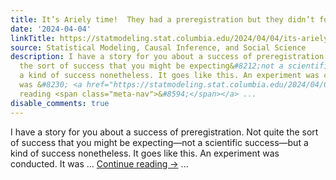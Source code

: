 ```yaml
---
title: It’s Ariely time!  They had a preregistration but they didn’t follow it.
date: '2024-04-04'
linkTitle: https://statmodeling.stat.columbia.edu/2024/04/04/its-ariely-time-an-example-of-the-success-of-preregistration-in-revealing-problems-with-a-published-paper/
source: Statistical Modeling, Causal Inference, and Social Science
description: I have a story for you about a success of preregistration. Not quite
  the sort of success that you might be expecting&#8212;not a scientific success&#8212;but
  a kind of success nonetheless. It goes like this. An experiment was conducted. It
  was &#8230; <a href="https://statmodeling.stat.columbia.edu/2024/04/04/its-ariely-time-an-example-of-the-success-of-preregistration-in-revealing-problems-with-a-published-paper/">Continue
  reading <span class="meta-nav">&#8594;</span></a> ...
disable_comments: true
---
```

I have a story for you about a success of preregistration. Not quite the sort of success that you might be expecting&#8212;not a scientific success&#8212;but a kind of success nonetheless. It goes like this. An experiment was conducted. It was &#8230; <a href="https://statmodeling.stat.columbia.edu/2024/04/04/its-ariely-time-an-example-of-the-success-of-preregistration-in-revealing-problems-with-a-published-paper/">Continue reading <span class="meta-nav">&#8594;</span></a> ...